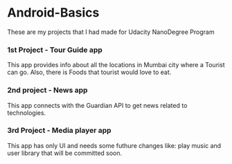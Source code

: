 # Android-Basics

These are my projects that I had made for Udacity NanoDegree Program
### 1st Project - Tour Guide app
This app provides info about all the locations in Mumbai city where a Tourist can go. 
Also, there is Foods that tourist would love to eat.

### 2nd project - News app
This app connects with the Guardian API to get news related to technologies.

### 3rd Project - Media player app
This app has only UI and needs some futhure changes like: play music and user library that will be committed soon.
